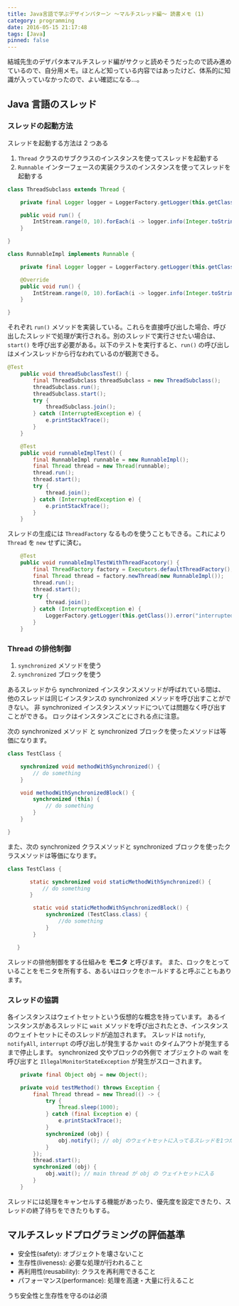 ```yaml
---
title: Java言語で学ぶデザインパターン 〜マルチスレッド編〜 読書メモ (1)
category: programming
date: 2016-05-15 21:17:48
tags: [Java]
pinned: false
---
```


結城先生のデザパタ本マルチスレッド編がサクッと読めそうだったので読み進めているので、自分用メモ。ほとんど知っている内容ではあったけど、体系的に知識が入っていなかったので、よい確認になる...。

## Java 言語のスレッド

### スレッドの起動方法

スレッドを起動する方法は 2 つある

1. `Thread` クラスのサブクラスのインスタンスを使ってスレッドを起動する
2. `Runnable` インターフェースの実装クラスのインスタンスを使ってスレッドを起動する

```java
class ThreadSubclass extends Thread {

    private final Logger logger = LoggerFactory.getLogger(this.getClass());

    public void run() {
        IntStream.range(0, 10).forEach(i -> logger.info(Integer.toString(i)));
    }

}

class RunnableImpl implements Runnable {

    private final Logger logger = LoggerFactory.getLogger(this.getClass());

    @Override
    public void run() {
        IntStream.range(0, 10).forEach(i -> logger.info(Integer.toString(i)));
    }

}
```

それぞれ `run()` メソッドを実装している。これらを直接呼び出した場合、呼び出したスレッドで処理が実行される。別のスレッドで実行させたい場合は、`start()` を呼び出す必要がある。以下のテストを実行すると、`run()` の呼び出しはメインスレッドから行なわれているのが観測できる。

```java
@Test
    public void threadSubclassTest() {
        final ThreadSubclass threadSubclass = new ThreadSubclass();
        threadSubclass.run();
        threadSubclass.start();
        try {
            threadSubclass.join();
        } catch (InterruptedException e) {
            e.printStackTrace();
        }
    }

    @Test
    public void runnableImplTest() {
        final RunnableImpl runnable = new RunnableImpl();
        final Thread thread = new Thread(runnable);
        thread.run();
        thread.start();
        try {
            thread.join();
        } catch (InterruptedException e) {
            e.printStackTrace();
        }
    }
```

スレッドの生成には `ThreadFactory` なるものを使うこともできる。これにより `Thread` を `new` せずに済む。

```java
    @Test
    public void runnableImplTestWithThreadFacotory() {
        final ThreadFactory factory = Executors.defaultThreadFactory();
        final Thread thread = factory.newThread(new RunnableImpl());
        thread.run();
        thread.start();
        try {
            thread.join();
        } catch (InterruptedException e) {
            LoggerFactory.getLogger(this.getClass()).error("interrupted", e);
        }
    }
```

### Thread の排他制御

1. `synchronized` メソッドを使う
2. `synchronized` ブロックを使う

あるスレッドから synchronized インスタンスメソッドが呼ばれている間は、
他のスレッドは同じインスタンスの synchronized メソッドを呼び出すことができない。
非 synchronized インスタンスメソッドについては問題なく呼び出すことができる。
ロックはインスタンスごとにされる点に注意。

次の synchronized メソッド と synchronized ブロックを使ったメソッドは等価になります。

```java
class TestClass {

    synchronized void methodWithSynchronized() {
        // do something
    }

    void methodWithSynchronizedBlock() {
        synchronized (this) {
            // do something
        }
    }

}
```

また、次の synchronized クラスメソッドと synchronized ブロックを使ったクラスメソッドは等価になります。

```java
class TestClass {

       static synchronized void staticMethodWithSynchronized() {
           // do something
       }

        static void staticMethodWithSynchronizedBlock() {
            synchronized (TestClass.class) {
                //do something
            }
        }

   }
```

スレッドの排他制御をする仕組みを **モニタ** と呼びます。
また、ロックをとっていることをモニタを所有する、あるいはロックをホールドすると呼ぶこともあります。

### スレッドの協調

各インスタンスはウェイトセットという仮想的な概念を持っています。
あるインスタンスがあるスレッドに `wait` メソッドを呼び出されたとき、インスタンスのウェイトセットにそのスレッドが追加されます。
スレッドは `notify`, `notifyAll`, `interrupt` の呼び出しが発生するか `wait` のタイムアウトが発生するまで停止します。
synchronized 文やブロックの外側で オブジェクトの wait を呼び出すと `IllegalMonitorStateException` が発生がスローされます。

```java
    private final Object obj = new Object();

    private void testMethod() throws Exception {
        final Thread thread = new Thread(() -> {
            try {
                Thread.sleep(1000);
            } catch (final Exception e) {
                e.printStackTrace();
            }
            synchronized (obj) {
                obj.notify(); // obj のウェイトセットに入ってるスレッドを1つだけ起こす
            }
        });
        thread.start();
        synchronized (obj) {
            obj.wait(); // main thread が obj の ウェイトセットに入る
        }
    }
```

スレッドには処理をキャンセルする機能があったり、優先度を設定できたり、スレッドの終了待ちをできたりもする。

## マルチスレッドプログラミングの評価基準

- 安全性(safety): オブジェクトを壊さないこと
- 生存性(liveness): 必要な処理が行われること
- 再利用性(reusability): クラスを再利用できること
- パフォーマンス(performance): 処理を高速・大量に行えること

うち安全性と生存性を守るのは必須
